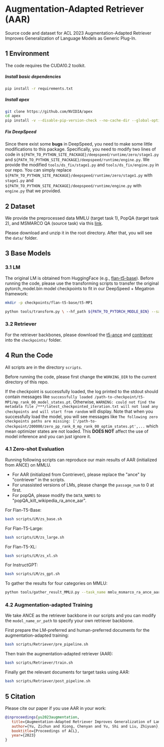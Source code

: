 # Augmentation-Adapted Retriever (AAR)

Source code and dataset for ACL 2023 Augmentation-Adapted Retriever Improves Generalization of Language Models as Generic Plug-In.

## 1 Environment

The code requires the CUDA10.2 toolkit.

##### Install basic dependencies

```bash
pip install -r requirements.txt
```

##### Install apex

```bash
git clone https://github.com/NVIDIA/apex
cd apex
pip install -v --disable-pip-version-check --no-cache-dir --global-option="--cpp_ext" --global-option="--cuda_ext" ./
```

##### Fix DeepSpeed

Since there exist some **bugs** in DeepSpeed, you need to make some little modifications to this package. Specifically, you need to modify two lines of code in `${PATH_TO_PYTHON_SITE_PACKAGE}/deepspeed/runtime/zero/stage1.py` and `${PATH_TO_PYTHON_SITE_PACKAGE}/deepspeed/runtime/engine.py`. We provide the modified `tools/ds_fix/stage1.py` and `tools/ds_fix/engine.py` in our repo. You can simply replace `${PATH_TO_PYTHON_SITE_PACKAGE}/deepspeed/runtime/zero/stage1.py` with `stage1.py` and `${PATH_TO_PYTHON_SITE_PACKAGE}/deepspeed/runtime/engine.py` with `engine.py` that we provided.

## 2 Dataset

We provide the preprocessed data MMLU (target task 1), PopQA (target task 2), and MSMARCO QA (source task) via this [link](https://drive.google.com/file/d/1uYCGYXkYF3eMDbHTR2gSv1nmS_2bP-ZE/view?usp=share_link).

Please download and unzip it in the root directory. After that, you will see the `data/` folder.

## 3 Base Models

### 3.1 LM

The original LM is obtained from HuggingFace (e.g., [flan-t5-base](https://huggingface.co/google/flan-t5-base)). Before running the code, please use the transforming scripts to transfer the original pytorch_model.bin model checkpoints to fit in our DeepSpeed + Megatron framework:

```bash
mkdir -p checkpoints/flan-t5-base/t5-MP1

python tools/transform.py \ --hf_path ${PATH_TO_PYTORCH_MODLE_BIN} --save_path "./checkpoints/flan-t5-base/t5-MP1" --half
```

### 3.2 Retriever

For the retriever backbones, please download the [t5-ance](https://huggingface.co/OpenMatch/t5-ance) and [contriever](https://huggingface.co/facebook/contriever-msmarco) into the `checkpoints/` folder.

## 4 Run the Code

All scripts are in the directory `scripts`.

Before running the code, please first change the `WORKING_DIR` to the current directory of this repo.

If the checkpoint is successfully loaded, the log printed to the stdout should contain messages like `successfully loaded /path-to-checkpoint/t5-MP1/mp_rank_00_model_states.pt`. Otherwise, `WARNING: could not find the metadata file /***/latest_checkpointed_iteration.txt will not load any checkpoints and will start from random` will display. Note that when you successfully load the model, you will see messages like `The following zero checkpoints paths are missing: ['/path-to-checkpoint/200000/zero_pp_rank_0_mp_rank_00_optim_states.pt',...` which mean optimizer states are not loaded. This **DOES NOT** affect the use of model inference and you can just ignore it.

### 4.1 Zero-shot Evaluation

Running following scripts can reproduce our main results of AAR (initialized from ANCE) on MMLU.

- For AAR (initialized from Contriever), please replace the "ance" by "contriever" in the scripts.
- For unassisted versions of LMs, please change the `passage_num` to 0 at first.
- For popQA, please modify the `DATA_NAMES` to "popQA_kilt_wikipedia_ra_ance_aar".

For Flan-T5-Base:

```bash
bash scripts/LM/zs_base.sh
```

For Flan-T5-Large:

```bash
bash scripts/LM/zs_large.sh
```

For Flan-T5-XL:

```bash
bash scripts/LM/zs_xl.sh
```

For InstructGPT:

```bash
bash scripts/LM/zs_gpt.sh
```

To gather the results for four categories on MMLU:

```bash
python tools/gather_result_MMLU.py --task_name mmlu_msmarco_ra_ance_aar --method_name flan-t5-base --score 41.70
```

### 4.2 Augmentation-adapted Training

We take ANCE as the retriever backbone in our scripts and you can modify the `model_name_or_path` to specify your own retriever backbone.

First prepare the LM-preferred and human-preferred documents for the augmentation-adapted training:

```bash
bash scripts/Retriever/pre_pipeline.sh
```

Then train the augmentation-adapted retriever (AAR):

```bash
bash scripts/Retriever/train.sh
```

Finally get the relevant documents for target tasks using AAR:

```bash
bash scripts/Retriever/post_pipeline.sh
```

## 5 Citation

Please cite our paper if you use AAR in your work:

```bibtex
@inproceedings{yu2023augmentation,
   title={Augmentation-Adapted Retriever Improves Generalization of Language Models as Generic Plug-In},
   author={Yu, Zichun and Xiong, Chenyan and Yu, Shi and Liu, Zhiyuan},
   booktitle={Proceedings of ACL},
   year={2023}
}
```